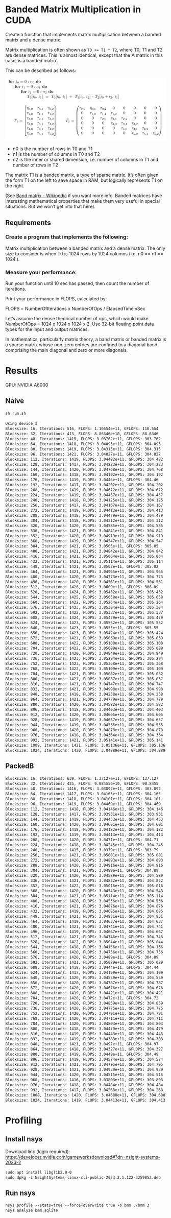 # Banded Matrix Multiplication in CUDA
Create a function that implements matrix multiplication between a banded matrix and a dense matrix.

Matrix multiplication is often shown as `T0 += T1 * T2`, where T0, T1 and T2 are dense matrices. This is almost identical, except that the A matrix in this case, is a banded matrix.

This can be described as follows:

![banded_matmul](img/banded_matmul.png)

* n0 is the number of rows in T0 and T1
* n1 is the number of columns in T0 and T2
* n2 is the inner or shared dimension, i.e. number of columns in T1 and number of rows in T2

The matrix T1 is a banded matrix, a type of sparse matrix. It’s often given the form T1 on the left to save space in RAM, but logically represents Ť1 on the right.

(See [Band matrix - Wikipedia]() if you want more info. Banded matrices have interesting mathematical properties that make them very useful in special situations. But we won’t get into that here).

## Requirements

### Create a program that implements the following:

Matrix multiplication between a banded matrix and a dense matrix. The only size to consider is when T0 is 1024 rows by 1024 columns (i.e. n0 == n1 == 1024.).

### Measure your performance:

Run your function until 10 sec has passed, then count the number of iterations.

Print your performance in FLOPS, calculated by:

FLOPS = NumberOfIterations x NumberOfOps / ElapsedTimeInSec

Let’s assume the dense theorical number of ops, which would make NumberOfOps = 1024 x 1024 x 1024 x 2.
Use 32-bit floating point data types for the input and output matrices.

In mathematics, particularly matrix theory, a band matrix or banded matrix is a sparse matrix whose non-zero entries are confined to a diagonal band, comprising the main diagonal and zero or more diagonals.

# Results

GPU: NVIDIA A6000

## Naive

```shell
sh run.sh 

Using device 3
Blocksize: 16, Iterations: 516, FLOPS: 1.10554e+11, GFLOPS: 110.554
Blocksize: 32, Iterations: 413, FLOPS: 8.86346e+10, GFLOPS: 88.6346
Blocksize: 48, Iterations: 1415, FLOPS: 3.03762e+11, GFLOPS: 303.762
Blocksize: 64, Iterations: 1418, FLOPS: 3.04093e+11, GFLOPS: 304.093
Blocksize: 80, Iterations: 1419, FLOPS: 3.04315e+11, GFLOPS: 304.315
Blocksize: 96, Iterations: 1421, FLOPS: 3.04827e+11, GFLOPS: 304.827
Blocksize: 112, Iterations: 1419, FLOPS: 3.04482e+11, GFLOPS: 304.482
Blocksize: 128, Iterations: 1417, FLOPS: 3.04223e+11, GFLOPS: 304.223
Blocksize: 144, Iterations: 1420, FLOPS: 3.04768e+11, GFLOPS: 304.768
Blocksize: 160, Iterations: 1418, FLOPS: 3.04192e+11, GFLOPS: 304.192
Blocksize: 176, Iterations: 1419, FLOPS: 3.0446e+11, GFLOPS: 304.46
Blocksize: 192, Iterations: 1417, FLOPS: 3.04202e+11, GFLOPS: 304.202
Blocksize: 208, Iterations: 1419, FLOPS: 3.04672e+11, GFLOPS: 304.672
Blocksize: 224, Iterations: 1419, FLOPS: 3.04457e+11, GFLOPS: 304.457
Blocksize: 240, Iterations: 1418, FLOPS: 3.04125e+11, GFLOPS: 304.125
Blocksize: 256, Iterations: 1417, FLOPS: 3.04167e+11, GFLOPS: 304.167
Blocksize: 272, Iterations: 1419, FLOPS: 3.04413e+11, GFLOPS: 304.413
Blocksize: 288, Iterations: 1418, FLOPS: 3.04479e+11, GFLOPS: 304.479
Blocksize: 304, Iterations: 1418, FLOPS: 3.04312e+11, GFLOPS: 304.312
Blocksize: 320, Iterations: 1420, FLOPS: 3.04585e+11, GFLOPS: 304.585
Blocksize: 336, Iterations: 1421, FLOPS: 3.04841e+11, GFLOPS: 304.841
Blocksize: 352, Iterations: 1420, FLOPS: 3.04919e+11, GFLOPS: 304.919
Blocksize: 368, Iterations: 1419, FLOPS: 3.04547e+11, GFLOPS: 304.547
Blocksize: 384, Iterations: 1421, FLOPS: 3.0505e+11, GFLOPS: 305.05
Blocksize: 400, Iterations: 1421, FLOPS: 3.04842e+11, GFLOPS: 304.842
Blocksize: 416, Iterations: 1421, FLOPS: 3.05064e+11, GFLOPS: 305.064
Blocksize: 432, Iterations: 1421, FLOPS: 3.05114e+11, GFLOPS: 305.114
Blocksize: 448, Iterations: 1421, FLOPS: 3.0502e+11, GFLOPS: 305.02
Blocksize: 464, Iterations: 1421, FLOPS: 3.04965e+11, GFLOPS: 304.965
Blocksize: 480, Iterations: 1420, FLOPS: 3.04773e+11, GFLOPS: 304.773
Blocksize: 496, Iterations: 1420, FLOPS: 3.04561e+11, GFLOPS: 304.561
Blocksize: 512, Iterations: 1426, FLOPS: 3.0609e+11, GFLOPS: 306.09
Blocksize: 528, Iterations: 1424, FLOPS: 3.05432e+11, GFLOPS: 305.432
Blocksize: 544, Iterations: 1425, FLOPS: 3.05658e+11, GFLOPS: 305.658
Blocksize: 560, Iterations: 1422, FLOPS: 3.05264e+11, GFLOPS: 305.264
Blocksize: 576, Iterations: 1423, FLOPS: 3.05304e+11, GFLOPS: 305.304
Blocksize: 592, Iterations: 1422, FLOPS: 3.05337e+11, GFLOPS: 305.337
Blocksize: 608, Iterations: 1424, FLOPS: 3.05479e+11, GFLOPS: 305.479
Blocksize: 624, Iterations: 1423, FLOPS: 3.05552e+11, GFLOPS: 305.552
Blocksize: 640, Iterations: 1423, FLOPS: 3.0555e+11, GFLOPS: 305.55
Blocksize: 656, Iterations: 1423, FLOPS: 3.05424e+11, GFLOPS: 305.424
Blocksize: 672, Iterations: 1421, FLOPS: 3.05039e+11, GFLOPS: 305.039
Blocksize: 688, Iterations: 1422, FLOPS: 3.05108e+11, GFLOPS: 305.108
Blocksize: 704, Iterations: 1422, FLOPS: 3.05089e+11, GFLOPS: 305.089
Blocksize: 720, Iterations: 1420, FLOPS: 3.04849e+11, GFLOPS: 304.849
Blocksize: 736, Iterations: 1423, FLOPS: 3.05294e+11, GFLOPS: 305.294
Blocksize: 752, Iterations: 1423, FLOPS: 3.05368e+11, GFLOPS: 305.368
Blocksize: 768, Iterations: 1422, FLOPS: 3.05109e+11, GFLOPS: 305.109
Blocksize: 784, Iterations: 1421, FLOPS: 3.05082e+11, GFLOPS: 305.082
Blocksize: 800, Iterations: 1421, FLOPS: 3.05037e+11, GFLOPS: 305.037
Blocksize: 816, Iterations: 1421, FLOPS: 3.04747e+11, GFLOPS: 304.747
Blocksize: 832, Iterations: 1421, FLOPS: 3.04998e+11, GFLOPS: 304.998
Blocksize: 848, Iterations: 1418, FLOPS: 3.04238e+11, GFLOPS: 304.238
Blocksize: 864, Iterations: 1421, FLOPS: 3.04779e+11, GFLOPS: 304.779
Blocksize: 880, Iterations: 1420, FLOPS: 3.04582e+11, GFLOPS: 304.582
Blocksize: 896, Iterations: 1418, FLOPS: 3.04403e+11, GFLOPS: 304.403
Blocksize: 912, Iterations: 1420, FLOPS: 3.04605e+11, GFLOPS: 304.605
Blocksize: 928, Iterations: 1419, FLOPS: 3.04657e+11, GFLOPS: 304.657
Blocksize: 944, Iterations: 1419, FLOPS: 3.04535e+11, GFLOPS: 304.535
Blocksize: 960, Iterations: 1420, FLOPS: 3.04878e+11, GFLOPS: 304.878
Blocksize: 976, Iterations: 1418, FLOPS: 3.04364e+11, GFLOPS: 304.364
Blocksize: 992, Iterations: 1421, FLOPS: 3.05141e+11, GFLOPS: 305.141
Blocksize: 1008, Iterations: 1421, FLOPS: 3.05136e+11, GFLOPS: 305.136
Blocksize: 1024, Iterations: 1420, FLOPS: 3.04889e+11, GFLOPS: 304.889
```

## PackedB

```shell
Blocksize: 16, Iterations: 639, FLOPS: 1.37127e+11, GFLOPS: 137.127
Blocksize: 32, Iterations: 425, FLOPS: 9.08455e+10, GFLOPS: 90.8455
Blocksize: 48, Iterations: 1416, FLOPS: 3.03892e+11, GFLOPS: 303.892
Blocksize: 64, Iterations: 1417, FLOPS: 3.04165e+11, GFLOPS: 304.165
Blocksize: 80, Iterations: 1418, FLOPS: 3.04101e+11, GFLOPS: 304.101
Blocksize: 96, Iterations: 1419, FLOPS: 3.04469e+11, GFLOPS: 304.469
Blocksize: 112, Iterations: 1418, FLOPS: 3.04146e+11, GFLOPS: 304.146
Blocksize: 128, Iterations: 1417, FLOPS: 3.03931e+11, GFLOPS: 303.931
Blocksize: 144, Iterations: 1419, FLOPS: 3.04453e+11, GFLOPS: 304.453
Blocksize: 160, Iterations: 1420, FLOPS: 3.04601e+11, GFLOPS: 304.601
Blocksize: 176, Iterations: 1418, FLOPS: 3.04182e+11, GFLOPS: 304.182
Blocksize: 192, Iterations: 1419, FLOPS: 3.04413e+11, GFLOPS: 304.413
Blocksize: 208, Iterations: 1420, FLOPS: 3.0471e+11, GFLOPS: 304.71
Blocksize: 224, Iterations: 1418, FLOPS: 3.04245e+11, GFLOPS: 304.245
Blocksize: 240, Iterations: 1415, FLOPS: 3.0379e+11, GFLOPS: 303.79
Blocksize: 256, Iterations: 1421, FLOPS: 3.05081e+11, GFLOPS: 305.081
Blocksize: 272, Iterations: 1420, FLOPS: 3.04893e+11, GFLOPS: 304.893
Blocksize: 288, Iterations: 1420, FLOPS: 3.04916e+11, GFLOPS: 304.916
Blocksize: 304, Iterations: 1421, FLOPS: 3.0489e+11, GFLOPS: 304.89
Blocksize: 320, Iterations: 1420, FLOPS: 3.04589e+11, GFLOPS: 304.589
Blocksize: 336, Iterations: 1421, FLOPS: 3.04822e+11, GFLOPS: 304.822
Blocksize: 352, Iterations: 1422, FLOPS: 3.05016e+11, GFLOPS: 305.016
Blocksize: 368, Iterations: 1420, FLOPS: 3.04543e+11, GFLOPS: 304.543
Blocksize: 384, Iterations: 1421, FLOPS: 3.05114e+11, GFLOPS: 305.114
Blocksize: 400, Iterations: 1420, FLOPS: 3.04536e+11, GFLOPS: 304.536
Blocksize: 416, Iterations: 1421, FLOPS: 3.04876e+11, GFLOPS: 304.876
Blocksize: 432, Iterations: 1419, FLOPS: 3.04685e+11, GFLOPS: 304.685
Blocksize: 448, Iterations: 1421, FLOPS: 3.04851e+11, GFLOPS: 304.851
Blocksize: 464, Iterations: 1419, FLOPS: 3.04637e+11, GFLOPS: 304.637
Blocksize: 480, Iterations: 1421, FLOPS: 3.04741e+11, GFLOPS: 304.741
Blocksize: 496, Iterations: 1419, FLOPS: 3.04667e+11, GFLOPS: 304.667
Blocksize: 512, Iterations: 1421, FLOPS: 3.04746e+11, GFLOPS: 304.746
Blocksize: 528, Iterations: 1422, FLOPS: 3.05044e+11, GFLOPS: 305.044
Blocksize: 544, Iterations: 1418, FLOPS: 3.04156e+11, GFLOPS: 304.156
Blocksize: 560, Iterations: 1420, FLOPS: 3.04756e+11, GFLOPS: 304.756
Blocksize: 576, Iterations: 1420, FLOPS: 3.0489e+11, GFLOPS: 304.89
Blocksize: 592, Iterations: 1421, FLOPS: 3.05029e+11, GFLOPS: 305.029
Blocksize: 608, Iterations: 1418, FLOPS: 3.0444e+11, GFLOPS: 304.44
Blocksize: 624, Iterations: 1417, FLOPS: 3.04199e+11, GFLOPS: 304.199
Blocksize: 640, Iterations: 1420, FLOPS: 3.04559e+11, GFLOPS: 304.559
Blocksize: 656, Iterations: 1420, FLOPS: 3.04787e+11, GFLOPS: 304.787
Blocksize: 672, Iterations: 1420, FLOPS: 3.04676e+11, GFLOPS: 304.676
Blocksize: 688, Iterations: 1419, FLOPS: 3.04421e+11, GFLOPS: 304.421
Blocksize: 704, Iterations: 1420, FLOPS: 3.0472e+11, GFLOPS: 304.72
Blocksize: 720, Iterations: 1420, FLOPS: 3.04859e+11, GFLOPS: 304.859
Blocksize: 736, Iterations: 1420, FLOPS: 3.04775e+11, GFLOPS: 304.775
Blocksize: 752, Iterations: 1420, FLOPS: 3.04791e+11, GFLOPS: 304.791
Blocksize: 768, Iterations: 1420, FLOPS: 3.04711e+11, GFLOPS: 304.711
Blocksize: 784, Iterations: 1420, FLOPS: 3.04803e+11, GFLOPS: 304.803
Blocksize: 800, Iterations: 1418, FLOPS: 3.04479e+11, GFLOPS: 304.479
Blocksize: 816, Iterations: 1419, FLOPS: 3.04443e+11, GFLOPS: 304.443
Blocksize: 832, Iterations: 1419, FLOPS: 3.04383e+11, GFLOPS: 304.383
Blocksize: 848, Iterations: 1421, FLOPS: 3.0497e+11, GFLOPS: 304.97
Blocksize: 864, Iterations: 1418, FLOPS: 3.04327e+11, GFLOPS: 304.327
Blocksize: 880, Iterations: 1419, FLOPS: 3.0449e+11, GFLOPS: 304.49
Blocksize: 896, Iterations: 1419, FLOPS: 3.04574e+11, GFLOPS: 304.574
Blocksize: 912, Iterations: 1421, FLOPS: 3.04795e+11, GFLOPS: 304.795
Blocksize: 928, Iterations: 1421, FLOPS: 3.04939e+11, GFLOPS: 304.939
Blocksize: 944, Iterations: 1420, FLOPS: 3.04515e+11, GFLOPS: 304.515
Blocksize: 960, Iterations: 1416, FLOPS: 3.03803e+11, GFLOPS: 303.803
Blocksize: 976, Iterations: 1418, FLOPS: 3.04484e+11, GFLOPS: 304.484
Blocksize: 992, Iterations: 1417, FLOPS: 3.04268e+11, GFLOPS: 304.268
Blocksize: 1008, Iterations: 1420, FLOPS: 3.04688e+11, GFLOPS: 304.688
Blocksize: 1024, Iterations: 1419, FLOPS: 3.04413e+11, GFLOPS: 304.413
```

# Profiling

## Install nsys
Download link (login required): https://developer.nvidia.com/gameworksdownload#?dn=nsight-systems-2023-2

```shell
sudo apt install libglib2.0-0
sudo dpkg -i NsightSystems-linux-cli-public-2023.2.1.122-3259852.deb
```

## Run nsys

```shell
nsys profile --stats=true --force-overwrite true -o bmm ./bmm 3
nsys analyze bmm.sqlite
```